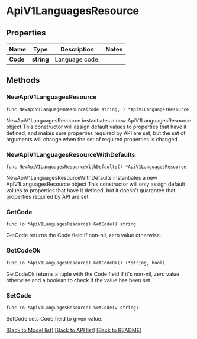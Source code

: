 # ApiV1LanguagesResource

## Properties

Name | Type | Description | Notes
------------ | ------------- | ------------- | -------------
**Code** | **string** | Language code. | 

## Methods

### NewApiV1LanguagesResource

`func NewApiV1LanguagesResource(code string, ) *ApiV1LanguagesResource`

NewApiV1LanguagesResource instantiates a new ApiV1LanguagesResource object
This constructor will assign default values to properties that have it defined,
and makes sure properties required by API are set, but the set of arguments
will change when the set of required properties is changed

### NewApiV1LanguagesResourceWithDefaults

`func NewApiV1LanguagesResourceWithDefaults() *ApiV1LanguagesResource`

NewApiV1LanguagesResourceWithDefaults instantiates a new ApiV1LanguagesResource object
This constructor will only assign default values to properties that have it defined,
but it doesn't guarantee that properties required by API are set

### GetCode

`func (o *ApiV1LanguagesResource) GetCode() string`

GetCode returns the Code field if non-nil, zero value otherwise.

### GetCodeOk

`func (o *ApiV1LanguagesResource) GetCodeOk() (*string, bool)`

GetCodeOk returns a tuple with the Code field if it's non-nil, zero value otherwise
and a boolean to check if the value has been set.

### SetCode

`func (o *ApiV1LanguagesResource) SetCode(v string)`

SetCode sets Code field to given value.



[[Back to Model list]](../README.md#documentation-for-models) [[Back to API list]](../README.md#documentation-for-api-endpoints) [[Back to README]](../README.md)


